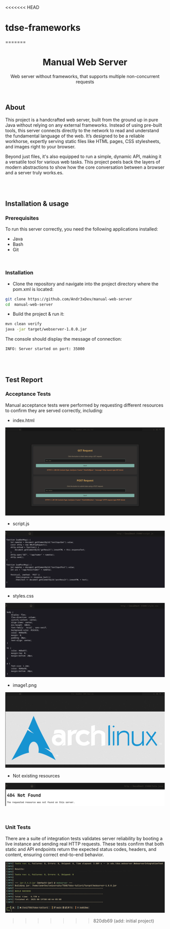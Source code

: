 <<<<<<< HEAD
# tdse-frameworks
=======
<div align="center">
<h1 align="center">Manual Web Server</h1>
<p align="center">
Web server without frameworks, that supports multiple non-concurrent requests
</p>
</div>

</br>

## About
This project is a handcrafted web server, built from the ground up in pure Java without relying on any external frameworks. Instead of using pre-built tools, this server connects directly to the network to read and understand the fundamental language of the web. It’s designed to be a reliable workhorse, expertly serving static files like HTML pages, CSS stylesheets, and images right to your browser. 

Beyond just files, it's also equipped to run a simple, dynamic API, making it a versatile tool for various web tasks. This project peels back the layers of modern abstractions to show how the core conversation between a browser and a server truly works.es.

</br>
</br>

## Installation & usage

### Prerequisites

To run this server correctly, you need the following applications installed:
- Java
- Bash
- Git

</br>

### Installation

- Clone the repository and navigate into the project directory where the pom.xml is located:

```sh
git clone https://github.com/Andr3xDev/manual-web-server
cd  manual-web-server
```

- Build the project & run it:

```sh
mvn clean verify
java -jar target/webserver-1.0.0.jar
```


The console should display the message of connection:
```
INFO: Server started on port: 35000
```

</br>
</br>

## Test Report

### Acceptance Tests


Manual acceptance tests were performed by requesting different resources to confirm they are served correctly, including:

- index.html

![rest](docs/rest.png)

- script.js

![js](docs/js.png)

- styles.css

![css](docs/css.png)

- image1.png

![image](docs/image1.png)

- Not existing resources

![error](docs/not.png)

</br>

### Unit Tests

There are a suite of integration tests validates server reliability by booting a live instance and sending real HTTP requests. These tests confirm that both static and API endpoints return the expected status codes, headers, and content, ensuring correct end-to-end behavior.

![tests](docs/test.png)
>>>>>>> 820db69 (add: initial project)
